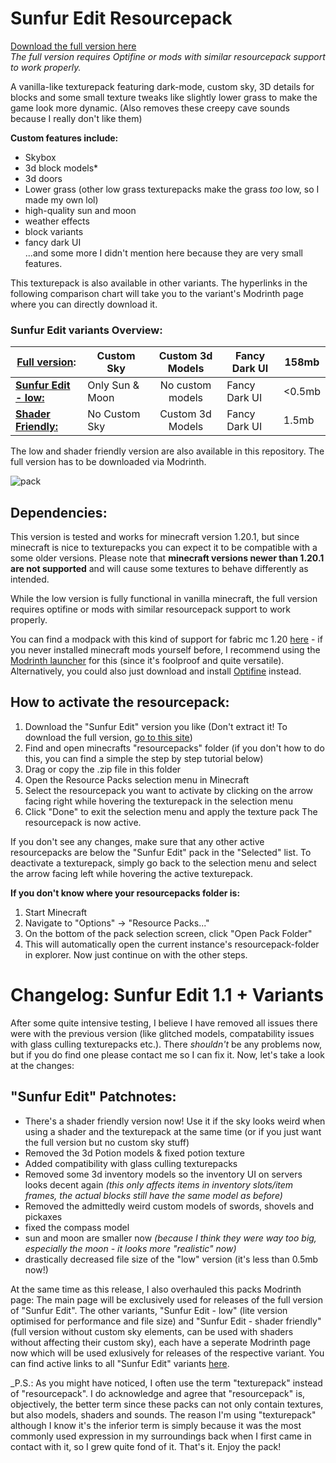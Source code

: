 # Sunfur Edit Resourcepack

[Download the full version here](https://modrinth.com/resourcepack/sunfur-edit)\
_The full version requires Optifine or mods with similar resourcepack support to work properly._

A vanilla-like texturepack featuring dark-mode, custom sky, 3D details for blocks and some small texture tweaks like slightly lower grass to make the game look more dynamic. (Also removes these creepy cave sounds because I really don't like them)

**Custom features include:**
- Skybox
- 3d block models*
- 3d doors
- Lower grass (other low grass texturepacks make the grass _too_ low, so I made my own lol)
- high-quality sun and moon
- weather effects
- block variants
- fancy dark UI\
...and some more I didn't mention here because they are very small features.

This texturepack is also available in other variants. The hyperlinks in the following comparison chart will take you to the variant's Modrinth page where you can directly download it.

### Sunfur Edit variants Overview:
|**[Full version](https://modrinth.com/resourcepack/sunfur-edit):**|Custom Sky|Custom 3d Models|Fancy Dark UI|158mb|
|---------------------|---------------------|:---------------------:|---------------------|---------------------|
| **[Sunfur Edit - low:](https://modrinth.com/resourcepack/sunfur-edit-low)**|Only Sun & Moon|No custom models|Fancy Dark UI|<0.5mb|
| **[Shader Friendly:](https://modrinth.com/resourcepack/sunfur-edit-shader-friendly)**|No Custom Sky|Custom 3d Models|Fancy Dark UI|1.5mb|

The low and shader friendly version are also available in this repository. The full version has to be downloaded via Modrinth.

![pack](https://github.com/sonnenfell/Sunfur-Edit-Texturepacks/assets/141140296/75ab4149-5835-49d3-9a06-9277100b366b)

## Dependencies:

This version is tested and works for minecraft version 1.20.1, but since minecraft is nice to texturepacks you can expect it to be compatible with a some older versions.
Please note that **minecraft versions newer than 1.20.1 are not supported** and will cause some textures to behave differently as intended.

While the low version is fully functional in vanilla minecraft, the full version requires optifine or mods with similar resourcepack support to work properly.

You can find a modpack with this kind of support for fabric mc 1.20 [here](https://modrinth.com/modpack/limitless1.20) - if you never installed minecraft mods yourself before, I recommend using the [Modrinth launcher](https://modrinth.com/app) for this (since it's foolproof and quite versatile). Alternatively, you could also just download and install [Optifine](https://optifine.net/downloads) instead.

## How to activate the resourcepack:

1. Download the "Sunfur Edit" version you like (Don't extract it! To download the full version, [go to this site](https://modrinth.com/resourcepack/sunfur-edit))
2. Find and open minecrafts "resourcepacks" folder (if you don't how to do this, you can find a simple the step by step tutorial below)
3. Drag or copy the .zip file in this folder
4. Open the Resource Packs selection menu in Minecraft
5. Select the resourcepack you want to activate by clicking on the arrow facing right while hovering the texturepack in the selection menu
6. Click "Done" to exit the selection menu and apply the texture pack
The resourcepack is now active.

If you don't see any changes, make sure that any other active resourcepacks are below the "Sunfur Edit" pack in the "Selected" list.
To deactivate a texturepack, simply go back to the selection menu and select the arrow facing left while hovering the active texturepack.


**If you don't know where your resourcepacks folder is:**
  1. Start Minecraft
  2. Navigate to "Options" -> "Resource Packs..."
  3. On the bottom of the pack selection screen, click "Open Pack Folder"
  4. This will automatically open the current instance's resourcepack-folder in explorer.
  Now just continue on with the other steps.

# Changelog: Sunfur Edit 1.1 + Variants
After some quite intensive testing, I believe I have removed all issues there were with the previous version (like glitched models, compatability issues with glass culling texturepacks etc.). There _shouldn't_ be any problems now, but if you do find one please contact me so I can fix it. Now, let's take a look at the changes:

## "Sunfur Edit" Patchnotes:
- There's a shader friendly version now! Use it if the sky looks weird when using a shader and the texturepack at the same time (or if you just want the full version but no custom sky stuff)
- Removed the 3d Potion models & fixed potion texture
- Added compatibility with glass culling texturepacks
- Removed some 3d inventory models so the inventory UI on servers looks decent again _(this only affects items in inventory slots/item frames, the actual blocks still have the same model as before)_
- Removed the admittedly weird custom models of swords, shovels and pickaxes
- fixed the compass model
- sun and moon are smaller now _(because I think they were way too big, especially the moon - it looks more "realistic" now)_
- drastically decreased file size of the "low" version (it's less than 0.5mb now!)

At the same time as this release, I also overhauled this packs Modrinth page: The main page will be exclusively used for releases of the full version of "Sunfur Edit". The other variants, "Sunfur Edit - low" (lite version optimised for performance and file size) and "Sunfur Edit - shader friendly" (full version without custom sky elements, can be used with shaders without affecting their custom sky), each have a seperate Modrinth page now which will be used exlusively for releases of the respective variant. You can find active links to all "Sunfur Edit" variants [here](https://modrinth.com/collection/YYDST57h).


_P.S.: As you might have noticed, I often use the term "texturepack" instead of "resourcepack". I do acknowledge and agree that "resourcepack" is, objectively, the better term since these packs can not only contain textures, but also models, shaders and sounds. The reason I'm using "texturepack" although I know it's the inferior term is simply because it was the most commonly used expression in my surroundings back when I first came in contact with it, so I grew quite fond of it. That's it. Enjoy the pack!








